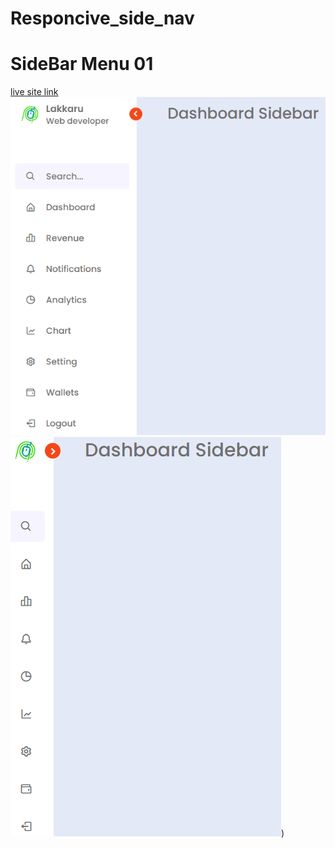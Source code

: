 # Responcive_side_nav
# SideBar Menu 01
[live site link](https://lakkaru.github.io/Responcive_side_nav/)
![ScrenShot 1](/ScereenShot%201.PNG)
![ScrenShot 2](/ScereenShot%202.PNG))

